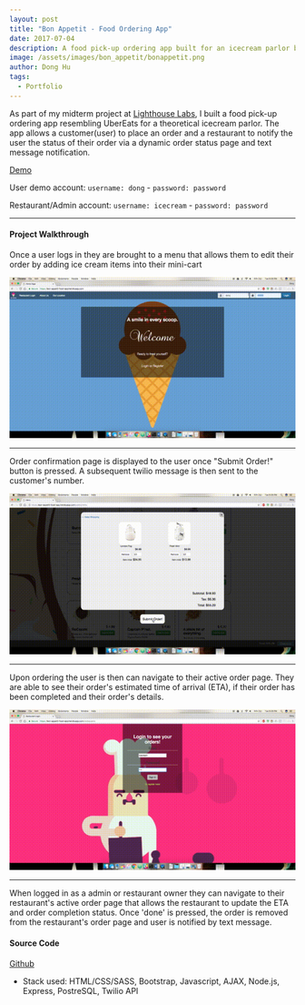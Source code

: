 ```yaml
---
layout: post
title: "Bon Appetit - Food Ordering App"
date: 2017-07-04
description: A food pick-up ordering app built for an icecream parlor but scalable to include multiple restaurants. Built as a midterm project at Lighthouse Labs with a team of 3.
image: /assets/images/bon_appetit/bonappetit.png
author: Dong Hu
tags:
  - Portfolio
---
```

As part of my midterm project at [Lighthouse Labs](https://www.lighthouselabs.ca/), I built a food pick-up ordering app resembling UberEats for a theoretical icecream parlor. The app allows a customer(user) to place an order and a restaurant to notify the user the status of their order via a dynamic order status page and text message notification.

[Demo](https://bon-appetit-food-app.herokuapp.com/)

User demo account: `username: dong` - `password: password`

Restaurant/Admin account: `username: icecream` - `password: password`

<hr />

#### Project Walkthrough

Once a user logs in they are brought to a menu that allows them to edit their order by adding ice cream items into their mini-cart

![BonAppetit1](/assets/images/bon_appetit/1.gif)

<hr />

Order confirmation page is displayed to the user once "Submit Order!" button is pressed. A subsequent twilio message is then sent to the customer's number.

![BonAppetit2](/assets/images/bon_appetit/2.gif)

<hr />

Upon ordering the user is then can navigate to their active order page. They are able to see their order's estimated time of arrival (ETA), if their order has been completed and their order's details.

![BonAppetit3](/assets/images/bon_appetit/3.gif)

<hr />

When logged in as a admin or restaurant owner they can navigate to their restaurant's active order page that allows the restaurant to update the ETA and order completion status. Once 'done' is pressed, the order is removed from the restaurant's order page and user is notified by text message.

#### Source Code

[Github](https://github.com/chaodonghu/bonappetit_food_ordering_app)

* Stack used: HTML/CSS/SASS, Bootstrap, Javascript, AJAX, Node.js, Express, PostreSQL, Twilio API
